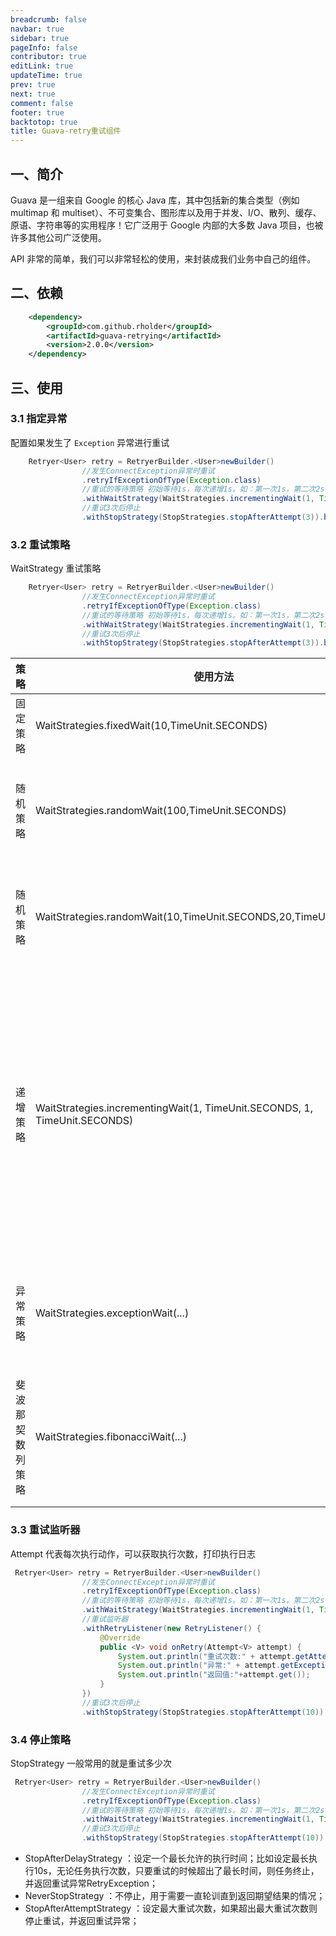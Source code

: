 ```yaml
---
breadcrumb: false
navbar: true
sidebar: true
pageInfo: false
contributor: true
editLink: true
updateTime: true
prev: true
next: true
comment: false
footer: true
backtotop: true
title: Guava-retry重试组件
---
```


## 一、简介

Guava 是一组来自 Google 的核心 Java 库，其中包括新的集合类型（例如 multimap 和 multiset）、不可变集合、图形库以及用于并发、I/O、散列、缓存、原语、字符串等的实用程序！它广泛用于 Google
内部的大多数 Java 项目，也被许多其他公司广泛使用。


API 非常的简单，我们可以非常轻松的使用，来封装成我们业务中自己的组件。

## 二、依赖

```xml 
    <dependency>
        <groupId>com.github.rholder</groupId>
        <artifactId>guava-retrying</artifactId>
        <version>2.0.0</version>
    </dependency>
```

## 三、使用

### 3.1 指定异常

配置如果发生了 `Exception` 异常进行重试

```java {3}
    Retryer<User> retry = RetryerBuilder.<User>newBuilder()
                //发生ConnectException异常时重试
                .retryIfExceptionOfType(Exception.class)
                //重试的等待策略 初始等待1s，每次递增1s。如：第一次1s，第二次2s，第三次3s，以此类推...
                .withWaitStrategy(WaitStrategies.incrementingWait(1, TimeUnit.SECONDS, 1, TimeUnit.SECONDS))
                //重试3次后停止
                .withStopStrategy(StopStrategies.stopAfterAttempt(3)).build();
```

### 3.2 重试策略

WaitStrategy 重试策略

```java {5}
    Retryer<User> retry = RetryerBuilder.<User>newBuilder()
                //发生ConnectException异常时重试
                .retryIfExceptionOfType(Exception.class)
                //重试的等待策略 初始等待1s，每次递增1s。如：第一次1s，第二次2s，第三次3s，以此类推...
                .withWaitStrategy(WaitStrategies.incrementingWait(1, TimeUnit.SECONDS, 1, TimeUnit.SECONDS))
                //重试3次后停止
                .withStopStrategy(StopStrategies.stopAfterAttempt(3)).build();
```

| 策略             | 使用方法                                                     | 说明                                                         |
| ---------------- | ------------------------------------------------------------ | ------------------------------------------------------------ |
| 固定策略         | WaitStrategies.fixedWait(10,TimeUnit.SECONDS)                | 每10秒执行一次                                               |
| 随机策略         | WaitStrategies.randomWait(100,TimeUnit.SECONDS)              | 0 到 100秒之间随机执行一次                                   |
| 随机策略         | WaitStrategies.randomWait(10,TimeUnit.SECONDS,20,TimeUnit.SECONDS) | 10 到 20秒之间随机执行一次                                   |
| 递增策略         | WaitStrategies.incrementingWait(1, TimeUnit.SECONDS, 1, TimeUnit.SECONDS) | 初始等待1s，每次递增1s。如：第一次1s，第二次2s，第三次3s，以此类推... |
| 异常策略         | WaitStrategies.exceptionWait(...)                            | 不同的异常返回不同的重试时间                                 |
| 斐波那契数列策略 | WaitStrategies.fibonacciWait(...)                            | 1、1、2、3、5、8、13、21类推                                 |

### 3.3 重试监听器

Attempt 代表每次执行动作，可以获取执行次数，打印执行日志

```java {7}
 Retryer<User> retry = RetryerBuilder.<User>newBuilder()
                //发生ConnectException异常时重试
                .retryIfExceptionOfType(Exception.class)
                //重试的等待策略 初始等待1s，每次递增1s。如：第一次1s，第二次2s，第三次3s，以此类推...
                .withWaitStrategy(WaitStrategies.incrementingWait(1, TimeUnit.SECONDS, 1, TimeUnit.SECONDS))
                //重试监听器
                .withRetryListener(new RetryListener() {
                    @Override
                    public <V> void onRetry(Attempt<V> attempt) {
                        System.out.println("重试次数:" + attempt.getAttemptNumber());
                        System.out.println("异常:" + attempt.getExceptionCause());
                        System.out.println("返回值:"+attempt.get());
                    }
                })
                //重试3次后停止
                .withStopStrategy(StopStrategies.stopAfterAttempt(10)).build();
```

### 3.4 停止策略

StopStrategy 一般常用的就是重试多少次

```java {7}
 Retryer<User> retry = RetryerBuilder.<User>newBuilder()
                //发生ConnectException异常时重试
                .retryIfExceptionOfType(Exception.class)
                //重试的等待策略 初始等待1s，每次递增1s。如：第一次1s，第二次2s，第三次3s，以此类推...
                .withWaitStrategy(WaitStrategies.incrementingWait(1, TimeUnit.SECONDS, 1, TimeUnit.SECONDS))
                //重试3次后停止
                .withStopStrategy(StopStrategies.stopAfterAttempt(10)).build();
```

- StopAfterDelayStrategy ：设定一个最长允许的执行时间；比如设定最长执行10s，无论任务执行次数，只要重试的时候超出了最长时间，则任务终止，并返回重试异常RetryException；
- NeverStopStrategy ：不停止，用于需要一直轮训直到返回期望结果的情况；
- StopAfterAttemptStrategy ：设定最大重试次数，如果超出最大重试次数则停止重试，并返回重试异常；

